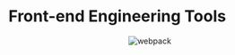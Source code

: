 # Front-end Engineering Tools

<p align="center">  
  <img src="https://img.shields.io/badge/webpack-v5.98.0-blue" alt="webpack" />
</p>
